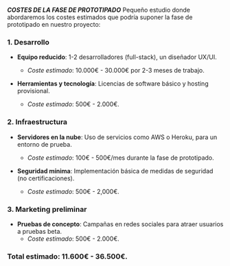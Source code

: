 ***COSTES DE LA FASE DE PROTOTIPADO***
Pequeño estudio donde abordaremos los costes estimados que podría suponer la fase de prototipado en nuestro proyecto:

### 1. **Desarrollo**

- **Equipo reducido**: 1-2 desarrolladores (full-stack), un diseñador UX/UI.
    
    - _Coste estimado_: 10.000€ - 30.000€ por 2-3 meses de trabajo.
- **Herramientas y tecnología**: Licencias de software básico y hosting provisional.
    
    - _Coste estimado_: 500€ - 2.000€.

### 2. **Infraestructura**

- **Servidores en la nube**: Uso de servicios como AWS o Heroku, para un entorno de prueba.
    
    - _Coste estimado_: 100€ - 500€/mes durante la fase de prototipado.
- **Seguridad mínima**: Implementación básica de medidas de seguridad (no certificaciones).
    
    - _Coste estimado_: 500€ - 2,000€.

### 3. **Marketing preliminar**

- **Pruebas de concepto**: Campañas en redes sociales para atraer usuarios a pruebas beta.
    - _Coste estimado_: 500€ - 2.000€.

### **Total estimado**: 11.600€ - 36.500€.